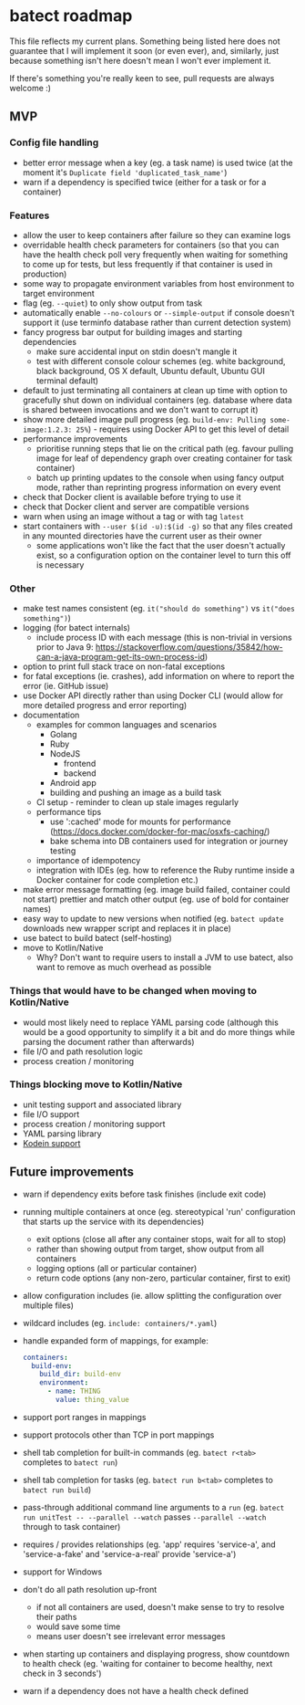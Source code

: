 # batect roadmap

This file reflects my current plans. Something being listed here does not guarantee that I will implement it soon (or even ever),
and, similarly, just because something isn't here doesn't mean I won't ever implement it.

If there's something you're really keen to see, pull requests are always welcome :)

## MVP

### Config file handling
* better error message when a key (eg. a task name) is used twice (at the moment it's `Duplicate field 'duplicated_task_name'`)
* warn if a dependency is specified twice (either for a task or for a container)

### Features
* allow the user to keep containers after failure so they can examine logs
* overridable health check parameters for containers (so that you can have the health check poll very frequently when waiting for something to
  come up for tests, but less frequently if that container is used in production)
* some way to propagate environment variables from host environment to target environment
* flag (eg. `--quiet`) to only show output from task
* automatically enable `--no-colours` or `--simple-output` if console doesn't support it (use terminfo database rather than current detection system)
* fancy progress bar output for building images and starting dependencies
  * make sure accidental input on stdin doesn't mangle it
  * test with different console colour schemes (eg. white background, black background, OS X default, Ubuntu default, Ubuntu GUI terminal default)
* default to just terminating all containers at clean up time with option to gracefully shut down on individual containers
  (eg. database where data is shared between invocations and we don't want to corrupt it)
* show more detailed image pull progress (eg. `build-env: Pulling some-image:1.2.3: 25%`) - requires using Docker API to get this level of detail
* performance improvements
  * prioritise running steps that lie on the critical path (eg. favour pulling image for leaf of dependency graph over creating container for task container)
  * batch up printing updates to the console when using fancy output mode, rather than reprinting progress information on every event
* check that Docker client is available before trying to use it
* check that Docker client and server are compatible versions
* warn when using an image without a tag or with tag `latest`
* start containers with `--user $(id -u):$(id -g)` so that any files created in any mounted directories have the current user as their owner
  * some applications won't like the fact that the user doesn't actually exist, so a configuration option on the container level to turn this off is necessary

### Other
* make test names consistent (eg. `it("should do something")` vs `it("does something")`)
* logging (for batect internals)
  * include process ID with each message (this is non-trivial in versions prior to Java 9: https://stackoverflow.com/questions/35842/how-can-a-java-program-get-its-own-process-id)
* option to print full stack trace on non-fatal exceptions
* for fatal exceptions (ie. crashes), add information on where to report the error (ie. GitHub issue)
* use Docker API directly rather than using Docker CLI (would allow for more detailed progress and error reporting)
* documentation
  * examples for common languages and scenarios
    * Golang
    * Ruby
    * NodeJS
      * frontend
      * backend
    * Android app
    * building and pushing an image as a build task
  * CI setup - reminder to clean up stale images regularly
  * performance tips
    * use ':cached' mode for mounts for performance (https://docs.docker.com/docker-for-mac/osxfs-caching/)
    * bake schema into DB containers used for integration or journey testing
  * importance of idempotency
  * integration with IDEs (eg. how to reference the Ruby runtime inside a Docker container for code completion etc.)
* make error message formatting (eg. image build failed, container could not start) prettier and match other output (eg. use of bold for container names)
* easy way to update to new versions when notified (eg. `batect update` downloads new wrapper script and replaces it in place)
* use batect to build batect (self-hosting)
* move to Kotlin/Native
  * Why? Don't want to require users to install a JVM to use batect, also want to remove as much overhead as possible

### Things that would have to be changed when moving to Kotlin/Native

* would most likely need to replace YAML parsing code (although this would be a good opportunity to simplify it a
  bit and do more things while parsing the document rather than afterwards)
* file I/O and path resolution logic
* process creation / monitoring

### Things blocking move to Kotlin/Native

* unit testing support and associated library
* file I/O support
* process creation / monitoring support
* YAML parsing library
* [Kodein support](https://github.com/SalomonBrys/Kodein/tree/master/kodein-native)

## Future improvements
* warn if dependency exits before task finishes (include exit code)
* running multiple containers at once (eg. stereotypical 'run' configuration that starts up the service with its dependencies)
  * exit options (close all after any container stops, wait for all to stop)
  * rather than showing output from target, show output from all containers
  * logging options (all or particular container)
  * return code options (any non-zero, particular container, first to exit)
* allow configuration includes (ie. allow splitting the configuration over multiple files)
* wildcard includes (eg. `include: containers/*.yaml`)
* handle expanded form of mappings, for example:

  ```yaml
  containers:
    build-env:
      build_dir: build-env
      environment:
        - name: THING
          value: thing_value

  ```

* support port ranges in mappings
* support protocols other than TCP in port mappings
* shell tab completion for built-in commands (eg. `batect r<tab>` completes to `batect run`)
* shell tab completion for tasks (eg. `batect run b<tab>` completes to `batect run build`)
* pass-through additional command line arguments to a `run` (eg. `batect run unitTest -- --parallel --watch` passes `--parallel --watch` through to task container)
* requires / provides relationships (eg. 'app' requires 'service-a', and 'service-a-fake' and 'service-a-real' provide 'service-a')
* support for Windows
* don't do all path resolution up-front
  * if not all containers are used, doesn't make sense to try to resolve their paths
  * would save some time
  * means user doesn't see irrelevant error messages
* when starting up containers and displaying progress, show countdown to health check (eg. 'waiting for container to become healthy, next check in 3 seconds')
* warn if a dependency does not have a health check defined
